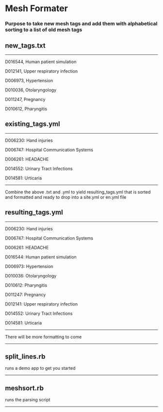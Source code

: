 # Mesh Formater

### Purpose to take new mesh tags and add them with alphabetical sorting to a list of old mesh tags 



## new_tags.txt

---

D016544, Human patient simulation

D012141, Upper respiratory infection

D006973, Hypertension

D010036, Otolaryngology

D011247, Pregnancy

D010612, Pharyngitis



## existing_tags.yml

---

D006230: Hand injuries

D006747: Hospital Communication Systems

D006261: HEADACHE

D014552: Urinary Tract Infections

D014581: Urticaria

---

Combine the above .txt and .yml to yield resulting_tags.yml 
that is sorted and formatted and ready to drop into a site.yml or en.yml file


## resulting_tags.yml

---

D006230: Hand injuries

D006747: Hospital Communication Systems

D006261: HEADACHE

D016544: Human patient simulation

D006973: Hypertension

D010036: Otolaryngology

D010612: Pharyngitis

D011247: Pregnancy

D012141: Upper respiratory infection

D014552: Urinary Tract Infections

D014581: Urticaria

---

There will be more formatting to come

---

## split_lines.rb 

runs a demo app to get you started

---

## meshsort.rb

runs the parsing script

---










